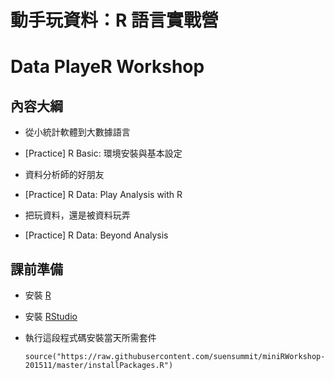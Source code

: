 # 動手玩資料：R 語言實戰營
# Data PlayeR Workshop

## 內容大綱

- 從小統計軟體到大數據語言

- [Practice] R Basic: 環境安裝與基本設定

- 資料分析師的好朋友

- [Practice] R Data: Play Analysis with R

- 把玩資料，還是被資料玩弄

- [Practice] R Data: Beyond Analysis

## 課前準備

- 安裝 [R](https://cran.r-project.org/)

- 安裝 [RStudio](https://www.rstudio.com/products/rstudio/download/)

- 執行這段程式碼安裝當天所需套件

  `source("https://raw.githubusercontent.com/suensummit/miniRWorkshop-201511/master/installPackages.R")`
